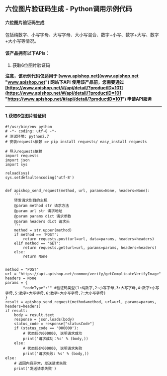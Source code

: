 ## 六位图片验证码生成 - Python调用示例代码

#### 六位图片验证码生成
包括纯数字、小写字母、大写字母、大小写混合、数字+小写、数字+大写、数字+大小写等情况。

#### 该产品拥有以下APIs：
1. 获取6位图片验证码

**注意，该示例代码仅适用于 [www.apishop.net](www.apishop.net "www.apishop.net") 网站下API**
**使用该产品前，您需要通过 [https://www.apishop.net/#/api/detail/?productID=101](https://www.apishop.net/#/api/detail/?productID=101 "https://www.apishop.net/#/api/detail/?productID=101") 申请API服务**

---

#### 1.获取6位图片验证码

```
#!/usr/bin/env python
# -*- coding: utf-8 -*-
# 测试环境: python2.7
# 安装requests依赖 => pip install requests/ easy_install requests

# 导入requests依赖
import requests
import json
import sys

reload(sys)
sys.setdefaultencoding('utf-8')


def apishop_send_request(method, url, params=None, headers=None):
    '''
    转发请求到目的主机
    @param method str 请求方法
    @param url str 请求地址
    @param params dict 请求参数
    @param headers dict 请求头
    '''
    method = str.upper(method)
    if method == 'POST':
        return requests.post(url=url, data=params, headers=headers)
    elif method == 'GET':
        return requests.get(url=url, params=params, headers=headers)
    else:
        return None


method = "POST"
url = "https://api.apishop.net/common/verify/getComplicateVerifyImage"
headers = None
params = {			
		"codeType":"" #验证码类型(1:纯数字,2:小写字母,3:大写字母,4:数字+小写字母,5:数字+大写字母,6:数字+大小写字母,7:大小写字母)
}
result = apishop_send_request(method=method, url=url, params=params, headers=headers)
if result:
    body = result.text
    response = json.loads(body)
    status_code = response["statusCode"]
    if (status_code == '000000'):
        # 状态码为000000, 说明请求成功
        print('请求成功：%s' % (body,))
    else:
        # 状态码非000000, 说明请求失败
        print('请求失败: %s' % (body,))
else:
    # 返回内容异常，发送请求失败
    print('发送请求失败')


```